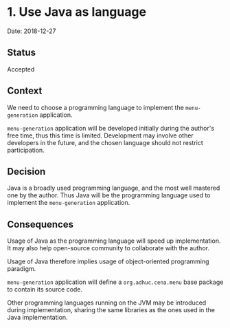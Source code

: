# 1. Use Java as language

Date: 2018-12-27

## Status

Accepted

## Context

We need to choose a programming language to implement the `menu-generation` application.

`menu-generation` application will be developed initially during the author's free time, thus this time is limited.
Development may involve other developers in the future, and the chosen language should not restrict participation.

## Decision

Java is a broadly used programming language, and the most well mastered one by the author. Thus Java will be the
programming language used to implement the `menu-generation` application.

## Consequences

Usage of Java as the programming language will speed up implementation. It may also help open-source community to
collaborate with the author.

Usage of Java therefore implies usage of object-oriented programming paradigm.

`menu-generation` application will define a `org.adhuc.cena.menu` base package to contain its source code.

Other programming languages running on the JVM may be introduced during implementation, sharing the same libraries as
the ones used in the Java implementation.
